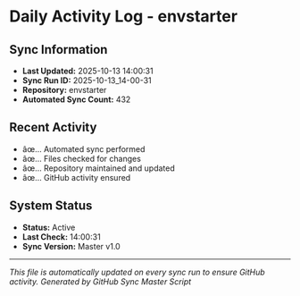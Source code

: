 ﻿# Daily Activity Log - envstarter

## Sync Information
- **Last Updated:** 2025-10-13 14:00:31
- **Sync Run ID:** 2025-10-13_14-00-31
- **Repository:** envstarter
- **Automated Sync Count:** 432

## Recent Activity
- âœ… Automated sync performed
- âœ… Files checked for changes
- âœ… Repository maintained and updated
- âœ… GitHub activity ensured

## System Status
- **Status:** Active
- **Last Check:** 14:00:31
- **Sync Version:** Master v1.0

---
*This file is automatically updated on every sync run to ensure GitHub activity.*
*Generated by GitHub Sync Master Script*
